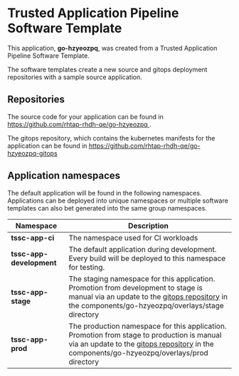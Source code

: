 # Trusted Application Pipeline Software Template

This application, **go-hzyeozpq**, was created from a Trusted Application Pipeline Software Template.

The software templates create a new source and gitops deployment repositories with a sample source application. 

## Repositories

The source code for your application can be found in [https://github.com/rhtap-rhdh-qe/go-hzyeozpq ](https://github.com/rhtap-rhdh-qe/go-hzyeozpq ).
 
The gitops repository, which contains the kubernetes manifests for the application can be found in 
[https://github.com/rhtap-rhdh-qe/go-hzyeozpq-gitops ](https://github.com/rhtap-rhdh-qe/go-hzyeozpq-gitops ) 

## Application namespaces 

The default application will be found in the following namespaces. Applications can be deployed into unique namespaces or multiple software templates can also bet generated into the same group namespaces.  

|  Namespace   |  Description   |  
| -------- | -------- |
| **tssc-app-ci** | The namespace used for CI workloads |
| **tssc-app-development** | The default application during development. Every build will be deployed to this namespace for testing. |
| **tssc-app-stage** | The staging namespace for this application. Promotion from development to stage is manual via an update to the [gitops repository](https://github.com/rhtap-rhdh-qe/go-hzyeozpq-gitops ) in the components/go-hzyeozpq/overlays/stage directory |
| **tssc-app-prod** | The production namespace for this application. Promotion from stage to production is manual via an update to the [gitops repository](https://github.com/rhtap-rhdh-qe/go-hzyeozpq-gitops ) in the components/go-hzyeozpq/overlays/prod directory |